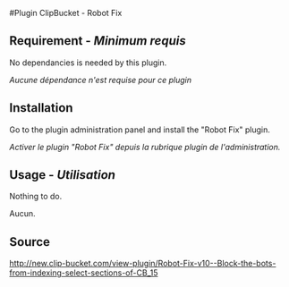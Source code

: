 #Plugin ClipBucket - Robot Fix

## Requirement - *Minimum requis*
No dependancies is needed by this plugin.

*Aucune dépendance n'est requise pour ce plugin*

## Installation
Go to the plugin administration panel and install the "Robot Fix" plugin.

*Activer le plugin "Robot Fix" depuis la rubrique plugin de l'administration.*

## Usage - *Utilisation*
Nothing to do.

Aucun.

## Source
http://new.clip-bucket.com/view-plugin/Robot-Fix-v10--Block-the-bots-from-indexing-select-sections-of-CB_15